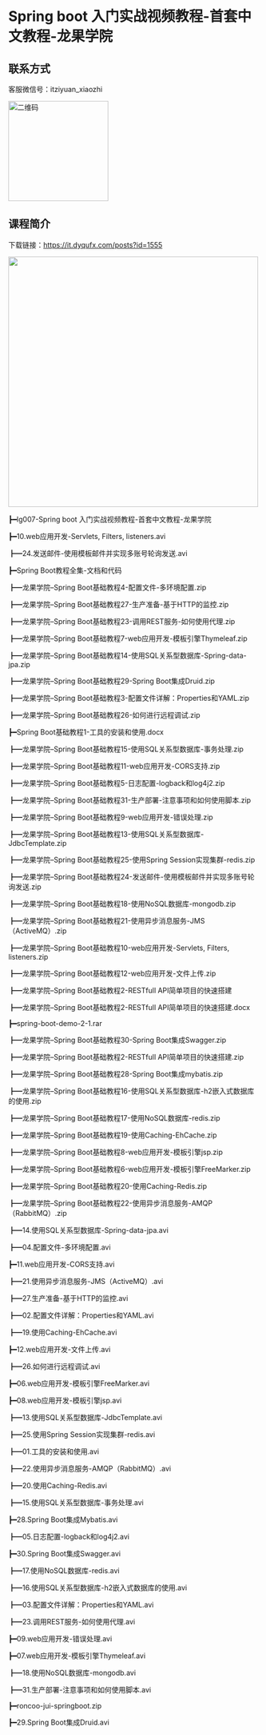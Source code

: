 # Spring boot 入门实战视频教程-首套中文教程-龙果学院

## 联系方式

客服微信号：itziyuan_xiaozhi

<img src="https://ziyuanyun.oss-cn-guangzhou.aliyuncs.com/common/20240614073449/666b82192834a.jpg" width="200" height="200" alt="二维码">

## 课程简介

下载链接：https://it.dyqufx.com/posts?id=1555

<img src="https://ziyuanyun.oss-cn-guangzhou.aliyuncs.com/yun/20240515224331/6644ca13898fc.jpg" width="500" alt="">

  ┣━lg007-Spring boot 入门实战视频教程-首套中文教程-龙果学院

 ┣━10.web应用开发-Servlets, Filters, listeners.avi

 ┣━24.发送邮件-使用模板邮件并实现多账号轮询发送.avi

 ┣━Spring Boot教程全集-文档和代码

 ┣━龙果学院&#8211;Spring Boot基础教程4-配置文件-多环境配置.zip

 ┣━龙果学院&#8211;Spring Boot基础教程27-生产准备-基于HTTP的监控.zip

 ┣━龙果学院&#8211;Spring Boot基础教程23-调用REST服务-如何使用代理.zip

 ┣━龙果学院&#8211;Spring Boot基础教程7-web应用开发-模板引擎Thymeleaf.zip

 ┣━龙果学院&#8211;Spring Boot基础教程14-使用SQL关系型数据库-Spring-data-jpa.zip

 ┣━龙果学院&#8211;Spring Boot基础教程29-Spring Boot集成Druid.zip

 ┣━龙果学院&#8211;Spring Boot基础教程3-配置文件详解：Properties和YAML.zip

 ┣━龙果学院&#8211;Spring Boot基础教程26-如何进行远程调试.zip

 ┣━Spring Boot基础教程1-工具的安装和使用.docx

 ┣━龙果学院&#8211;Spring Boot基础教程15-使用SQL关系型数据库-事务处理.zip

 ┣━龙果学院&#8211;Spring Boot基础教程11-web应用开发-CORS支持.zip

 ┣━龙果学院&#8211;Spring Boot基础教程5-日志配置-logback和log4j2.zip

 ┣━龙果学院&#8211;Spring Boot基础教程31-生产部署-注意事项和如何使用脚本.zip

 ┣━龙果学院&#8211;Spring Boot基础教程9-web应用开发-错误处理.zip

 ┣━龙果学院&#8211;Spring Boot基础教程13-使用SQL关系型数据库-JdbcTemplate.zip

 ┣━龙果学院&#8211;Spring Boot基础教程25-使用Spring Session实现集群-redis.zip

 ┣━龙果学院&#8211;Spring Boot基础教程24-发送邮件-使用模板邮件并实现多账号轮询发送.zip

 ┣━龙果学院&#8211;Spring Boot基础教程18-使用NoSQL数据库-mongodb.zip

 ┣━龙果学院&#8211;Spring Boot基础教程21-使用异步消息服务-JMS（ActiveMQ）.zip

 ┣━龙果学院&#8211;Spring Boot基础教程10-web应用开发-Servlets, Filters, listeners.zip

 ┣━龙果学院&#8211;Spring Boot基础教程12-web应用开发-文件上传.zip

 ┣━龙果学院&#8211;Spring Boot基础教程2-RESTfull API简单项目的快速搭建

 ┣━龙果学院&#8211;Spring Boot基础教程2-RESTfull API简单项目的快速搭建.docx

 ┣━spring-boot-demo-2-1.rar

 ┣━龙果学院&#8211;Spring Boot基础教程30-Spring Boot集成Swagger.zip

 ┣━龙果学院&#8211;Spring Boot基础教程2-RESTfull API简单项目的快速搭建.zip

 ┣━龙果学院&#8211;Spring Boot基础教程28-Spring Boot集成mybatis.zip

 ┣━龙果学院&#8211;Spring Boot基础教程16-使用SQL关系型数据库-h2嵌入式数据库的使用.zip

 ┣━龙果学院&#8211;Spring Boot基础教程17-使用NoSQL数据库-redis.zip

 ┣━龙果学院&#8211;Spring Boot基础教程19-使用Caching-EhCache.zip

 ┣━龙果学院&#8211;Spring Boot基础教程8-web应用开发-模板引擎jsp.zip

 ┣━龙果学院&#8211;Spring Boot基础教程6-web应用开发-模板引擎FreeMarker.zip

 ┣━龙果学院&#8211;Spring Boot基础教程20-使用Caching-Redis.zip

 ┣━龙果学院&#8211;Spring Boot基础教程22-使用异步消息服务-AMQP（RabbitMQ）.zip

 ┣━14.使用SQL关系型数据库-Spring-data-jpa.avi

 ┣━04.配置文件-多环境配置.avi

 ┣━11.web应用开发-CORS支持.avi

 ┣━21.使用异步消息服务-JMS（ActiveMQ）.avi

 ┣━27.生产准备-基于HTTP的监控.avi

 ┣━02.配置文件详解：Properties和YAML.avi

 ┣━19.使用Caching-EhCache.avi

 ┣━12.web应用开发-文件上传.avi

 ┣━26.如何进行远程调试.avi

 ┣━06.web应用开发-模板引擎FreeMarker.avi

 ┣━08.web应用开发-模板引擎jsp.avi

 ┣━13.使用SQL关系型数据库-JdbcTemplate.avi

 ┣━25.使用Spring Session实现集群-redis.avi

 ┣━01.工具的安装和使用.avi

 ┣━22.使用异步消息服务-AMQP（RabbitMQ）.avi

 ┣━20.使用Caching-Redis.avi

 ┣━15.使用SQL关系型数据库-事务处理.avi

 ┣━28.Spring Boot集成Mybatis.avi

 ┣━05.日志配置-logback和log4j2.avi

 ┣━30.Spring Boot集成Swagger.avi

 ┣━17.使用NoSQL数据库-redis.avi

 ┣━16.使用SQL关系型数据库-h2嵌入式数据库的使用.avi

 ┣━03.配置文件详解：Properties和YAML.avi

 ┣━23.调用REST服务-如何使用代理.avi

 ┣━09.web应用开发-错误处理.avi

 ┣━07.web应用开发-模板引擎Thymeleaf.avi

 ┣━18.使用NoSQL数据库-mongodb.avi

 ┣━31.生产部署-注意事项和如何使用脚本.avi

 ┣━roncoo-jui-springboot.zip

 ┣━29.Spring Boot集成Druid.avi

  